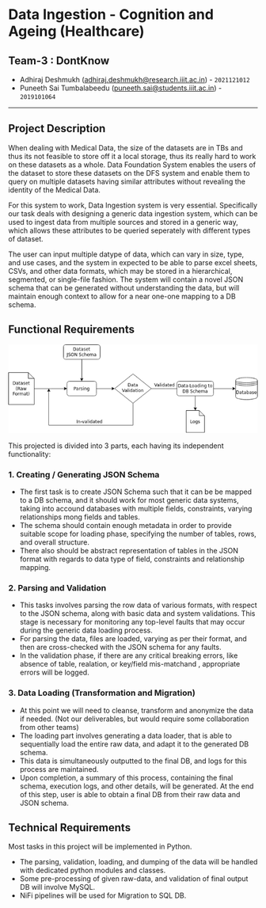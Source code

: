 # Data Ingestion - Cognition and Ageing (Healthcare)

## Team-3 : DontKnow

- Adhiraj Deshmukh (adhiraj.deshmukh@research.iiit.ac.in) - `2021121012`
- Puneeth Sai Tumbalabeedu (puneeth.sai@students.iiit.ac.in) - `2019101064`

---

## Project Description

When dealing with Medical Data, the size of the datasets are in TBs and thus its not feasible to store off it a local storage, thus its really hard to work on these datasets as a whole. Data Foundation System enables the users of the dataset to store these datasets on the DFS system and enable them to query on multiple datasets having similar attributes without revealing the identity of the Medical Data.

For this system to work, Data Ingestion system is very essential. 
Specifically our task deals with designing a generic data ingestion system, which can be used to ingest data from multiple sources and stored in a generic way, which allows these attributes to be queried seperately with different types of dataset.

The user can input multiple datype of data, which can vary in size, type, and use cases, and the system in expected to be able to parse excel sheets, CSVs, and other data formats, which may be stored in a hierarchical, segmented, or single-file fashion.
The system will contain a novel JSON schema that can be generated without understanding the data, but will maintain enough context to allow for a near one-one mapping to a DB schema.

## Functional Requirements

![System Pipeline](./README_ASSETS/Images/Data_Ingestion.png)


This projected is divided into 3 parts, each having its independent functionality:

### 1. Creating / Generating JSON Schema

- The first task is to create JSON Schema such that it can be be mapped to a DB schema, and it should work for most generic data systems, taking into accound databases with multiple fields, constraints, varying relationships mong fields and tables.
- The schema should contain enough metadata in order to provide suitable scope for loading phase, specifying the number of tables, rows, and overall structure.
- There also should be abstract representation of tables in the JSON format with regards to data type of field, constraints and relationship mapping.


### 2. Parsing and Validation

- This tasks involves parsing the row data of various formats, with respect to the JSON schema, along with basic data and system validations. This stage is necessary for monitoring any top-level faults that may occur during the generic data loading process.
- For parsing the data, files are loaded, varying as per their format, and then are cross-checked with the JSON schema for any faults.
- In the validation phase, if there are any critical breaking errors, like absence of table, realation, or key/field mis-matchand , appropriate errors will be logged.

### 3. Data Loading (Transformation and Migration)

- At this point we will need to cleanse, transform and anonymize the data if needed. (Not our deliverables, but would require some collaboration from other teams)
- The loading part involves generating a data loader, that is able to sequentially load the entire raw data, and adapt it to the generated DB schema.
- This data is simultaneously outputted to the final DB, and logs for this process are maintained. 
- Upon completion, a summary of this process, containing the final schema, execution logs, and other details, will be generated. At the end of this step, user is able to obtain a final DB from their raw data and JSON schema.

## Technical Requirements

Most tasks in this project will be implemented in Python.
- The parsing, validation, loading, and dumping of the data will be handled with dedicated python modules and classes.
- Some pre-processing of given raw-data, and validation of final output DB will involve MySQL.
- NiFi pipelines will be used for Migration to SQL DB.
